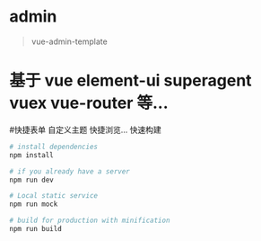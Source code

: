 # admin

> vue-admin-template

# 基于 vue element-ui superagent vuex vue-router 等...

#快捷表单 自定义主题 快捷浏览... 快速构建
``` bash
# install dependencies
npm install

# if you already have a server
npm run dev

# Local static service
npm run mock

# build for production with minification
npm run build
```
